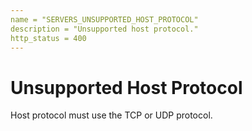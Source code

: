 ```yaml
---
name = "SERVERS_UNSUPPORTED_HOST_PROTOCOL"
description = "Unsupported host protocol."
http_status = 400
---
```


# Unsupported Host Protocol

Host protocol must use the TCP or UDP protocol.


